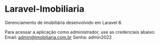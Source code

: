 # Laravel-Imobiliaria
Gerenciamento de imobiliária desenvolvido em Laravel 8.

Para acessar a aplicação como administrador, use as credenciais abaixo:
Email: admin@imobiliaria.com.br
Senha: admin2022
